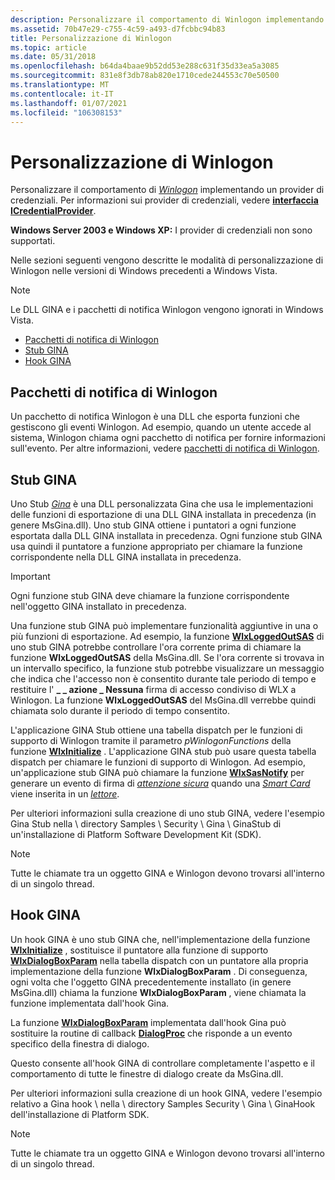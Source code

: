 ```yaml
---
description: Personalizzare il comportamento di Winlogon implementando un provider di credenziali.
ms.assetid: 70b47e29-c755-4c59-a493-d7fcbbc94b83
title: Personalizzazione di Winlogon
ms.topic: article
ms.date: 05/31/2018
ms.openlocfilehash: b64da4baae9b52dd53e288c631f35d33ea5a3085
ms.sourcegitcommit: 831e8f3db78ab820e1710cede244553c70e50500
ms.translationtype: MT
ms.contentlocale: it-IT
ms.lasthandoff: 01/07/2021
ms.locfileid: "106308153"
---
```

# <a name="customizing-winlogon"></a>Personalizzazione di Winlogon

Personalizzare il comportamento di [*Winlogon*](/windows/desktop/SecGloss/w-gly) implementando un provider di credenziali. Per informazioni sui provider di credenziali, vedere [**interfaccia ICredentialProvider**](/windows/win32/api/credentialprovider/nn-credentialprovider-icredentialprovider).

**Windows Server 2003 e Windows XP:** I provider di credenziali non sono supportati.

Nelle sezioni seguenti vengono descritte le modalità di personalizzazione di Winlogon nelle versioni di Windows precedenti a Windows Vista.

> [!Note]  
> Le DLL GINA e i pacchetti di notifica Winlogon vengono ignorati in Windows Vista.

 

-   [Pacchetti di notifica di Winlogon](#winlogon-notification-packages)
-   [Stub GINA](#gina-stubs)
-   [Hook GINA](#gina-hooks)

## <a name="winlogon-notification-packages"></a>Pacchetti di notifica di Winlogon

Un pacchetto di notifica Winlogon è una DLL che esporta funzioni che gestiscono gli eventi Winlogon. Ad esempio, quando un utente accede al sistema, Winlogon chiama ogni pacchetto di notifica per fornire informazioni sull'evento. Per altre informazioni, vedere [pacchetti di notifica di Winlogon](winlogon-notification-packages.md).

## <a name="gina-stubs"></a>Stub GINA

Uno Stub [*Gina*](/windows/desktop/SecGloss/g-gly) è una DLL personalizzata Gina che usa le implementazioni delle funzioni di esportazione di una DLL GINA installata in precedenza (in genere MsGina.dll). Uno stub GINA ottiene i puntatori a ogni funzione esportata dalla DLL GINA installata in precedenza. Ogni funzione stub GINA usa quindi il puntatore a funzione appropriato per chiamare la funzione corrispondente nella DLL GINA installata in precedenza.

> [!IMPORTANT]
> Ogni funzione stub GINA deve chiamare la funzione corrispondente nell'oggetto GINA installato in precedenza.

 

Una funzione stub GINA può implementare funzionalità aggiuntive in una o più funzioni di esportazione. Ad esempio, la funzione [**WlxLoggedOutSAS**](/windows/desktop/api/Winwlx/nf-winwlx-wlxloggedoutsas) di uno stub GINA potrebbe controllare l'ora corrente prima di chiamare la funzione **WlxLoggedOutSAS** della MsGina.dll. Se l'ora corrente si trovava in un intervallo specifico, la funzione stub potrebbe visualizzare un messaggio che indica che l'accesso non è consentito durante tale periodo di tempo e restituire l' **\_ \_ azione \_ Nessuna** firma di accesso condiviso di WLX a Winlogon. La funzione **WlxLoggedOutSAS** del MsGina.dll verrebbe quindi chiamata solo durante il periodo di tempo consentito.

L'applicazione GINA Stub ottiene una tabella dispatch per le funzioni di supporto di Winlogon tramite il parametro *pWinlogonFunctions* della funzione [**WlxInitialize**](/windows/desktop/api/Winwlx/nf-winwlx-wlxinitialize) . L'applicazione GINA stub può usare questa tabella dispatch per chiamare le funzioni di supporto di Winlogon. Ad esempio, un'applicazione stub GINA può chiamare la funzione [**WlxSasNotify**](/windows/win32/api/winwlx/nc-winwlx-pwlx_sas_notify) per generare un evento di firma di [*attenzione sicura*](/windows/desktop/SecGloss/s-gly) quando una [*Smart Card*](/windows/desktop/SecGloss/s-gly) viene inserita in un [*lettore*](/windows/desktop/SecGloss/r-gly).

Per ulteriori informazioni sulla creazione di uno stub GINA, vedere l'esempio Gina Stub nella \\ directory Samples \\ Security \\ Gina \\ GinaStub di un'installazione di Platform Software Development Kit (SDK).

> [!Note]  
> Tutte le chiamate tra un oggetto GINA e Winlogon devono trovarsi all'interno di un singolo thread.

 

## <a name="gina-hooks"></a>Hook GINA

Un hook GINA è uno stub GINA che, nell'implementazione della funzione [**WlxInitialize**](/windows/desktop/api/Winwlx/nf-winwlx-wlxinitialize) , sostituisce il puntatore alla funzione di supporto [**WlxDialogBoxParam**](/windows/win32/api/winwlx/nc-winwlx-pwlx_dialog_box_param) nella tabella dispatch con un puntatore alla propria implementazione della funzione **WlxDialogBoxParam** . Di conseguenza, ogni volta che l'oggetto GINA precedentemente installato (in genere MsGina.dll) chiama la funzione **WlxDialogBoxParam** , viene chiamata la funzione implementata dall'hook Gina.

La funzione [**WlxDialogBoxParam**](/windows/win32/api/winwlx/nc-winwlx-pwlx_dialog_box_param) implementata dall'hook Gina può sostituire la routine di callback [**DialogProc**](/windows/win32/api/winuser/nc-winuser-dlgproc) che risponde a un evento specifico della finestra di dialogo.

Questo consente all'hook GINA di controllare completamente l'aspetto e il comportamento di tutte le finestre di dialogo create da MsGina.dll.

Per ulteriori informazioni sulla creazione di un hook GINA, vedere l'esempio relativo a Gina hook \\ nella \\ directory Samples Security \\ Gina \\ GinaHook dell'installazione di Platform SDK.

> [!Note]  
> Tutte le chiamate tra un oggetto GINA e Winlogon devono trovarsi all'interno di un singolo thread.

 

 

 
